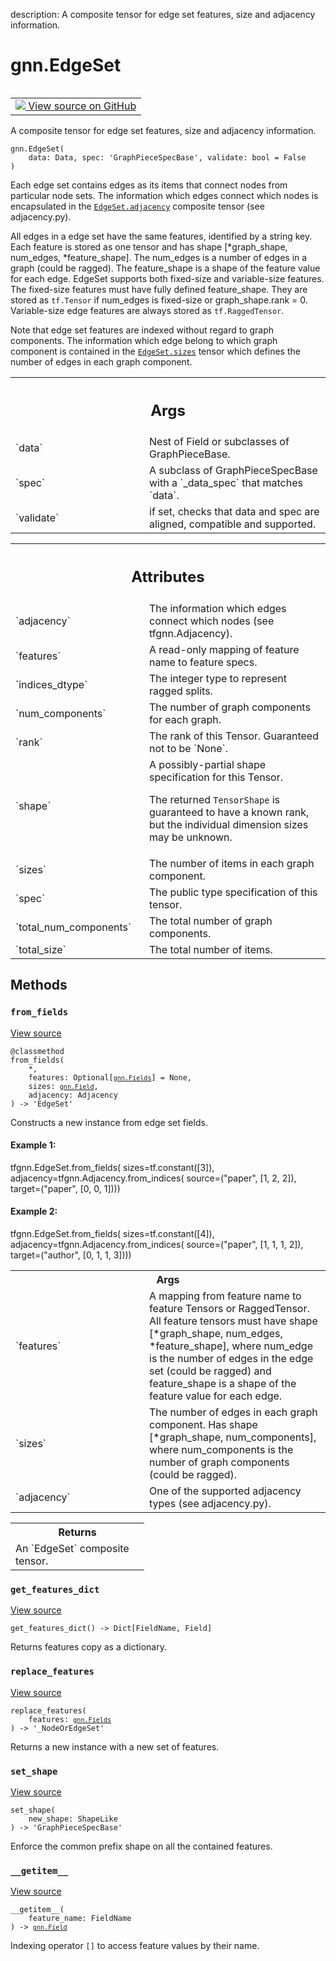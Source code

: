 description: A composite tensor for edge set features, size and adjacency
information.

<div itemscope itemtype="http://developers.google.com/ReferenceObject">
<meta itemprop="name" content="gnn.EdgeSet" />
<meta itemprop="path" content="Stable" />
<meta itemprop="property" content="__getitem__"/>
<meta itemprop="property" content="__init__"/>
<meta itemprop="property" content="from_fields"/>
<meta itemprop="property" content="get_features_dict"/>
<meta itemprop="property" content="replace_features"/>
<meta itemprop="property" content="set_shape"/>
</div>

# gnn.EdgeSet

<!-- Insert buttons and diff -->

<table class="tfo-notebook-buttons tfo-api nocontent" align="left">
<td>
  <a target="_blank" href="https://github.com/tensorflow/gnn/tree/master/tensorflow_gnn/graph/graph_tensor.py#L459-L537">
    <img src="https://www.tensorflow.org/images/GitHub-Mark-32px.png" />
    View source on GitHub
  </a>
</td>
</table>

A composite tensor for edge set features, size and adjacency information.

<pre class="devsite-click-to-copy prettyprint lang-py tfo-signature-link">
<code>gnn.EdgeSet(
    data: Data, spec: 'GraphPieceSpecBase', validate: bool = False
)
</code></pre>

<!-- Placeholder for "Used in" -->

Each edge set contains edges as its items that connect nodes from particular
node sets. The information which edges connect which nodes is encapsulated in
the <a href="../gnn/EdgeSet.md#adjacency"><code>EdgeSet.adjacency</code></a>
composite tensor (see adjacency.py).

All edges in a edge set have the same features, identified by a string key. Each
feature is stored as one tensor and has shape [*graph_shape, num_edges,
*feature_shape]. The num_edges is a number of edges in a graph (could be
ragged). The feature_shape is a shape of the feature value for each edge.
EdgeSet supports both fixed-size and variable-size features. The fixed-size
features must have fully defined feature_shape. They are stored as `tf.Tensor`
if num_edges is fixed-size or graph_shape.rank = 0. Variable-size edge features
are always stored as `tf.RaggedTensor`.

Note that edge set features are indexed without regard to graph components. The
information which edge belong to which graph component is contained in the
<a href="../gnn/Context.md#sizes"><code>EdgeSet.sizes</code></a> tensor which
defines the number of edges in each graph component.

<!-- Tabular view -->
 <table class="responsive fixed orange">
<colgroup><col width="214px"><col></colgroup>
<tr><th colspan="2"><h2 class="add-link">Args</h2></th></tr>

<tr>
<td>
`data`
</td>
<td>
Nest of Field or subclasses of GraphPieceBase.
</td>
</tr><tr>
<td>
`spec`
</td>
<td>
A subclass of GraphPieceSpecBase with a `_data_spec` that matches
`data`.
</td>
</tr><tr>
<td>
`validate`
</td>
<td>
if set, checks that data and spec are aligned, compatible and
supported.
</td>
</tr>
</table>





<!-- Tabular view -->
 <table class="responsive fixed orange">
<colgroup><col width="214px"><col></colgroup>
<tr><th colspan="2"><h2 class="add-link">Attributes</h2></th></tr>

<tr> <td> `adjacency` </td> <td> The information which edges connect which nodes
(see tfgnn.Adjacency). </td> </tr><tr> <td> `features` </td> <td> A read-only
mapping of feature name to feature specs. </td> </tr><tr> <td> `indices_dtype`
</td> <td> The integer type to represent ragged splits. </td> </tr><tr> <td>
`num_components` </td> <td> The number of graph components for each graph. </td>
</tr><tr> <td> `rank` </td> <td> The rank of this Tensor. Guaranteed not to be
`None`. </td> </tr><tr> <td> `shape` </td> <td> A possibly-partial shape
specification for this Tensor.

The returned `TensorShape` is guaranteed to have a known rank, but the
individual dimension sizes may be unknown.
</td>
</tr><tr>
<td>
`sizes`
</td>
<td>
The number of items in each graph component.
</td>
</tr><tr>
<td>
`spec`
</td>
<td>
The public type specification of this tensor.
</td>
</tr><tr>
<td>
`total_num_components`
</td>
<td>
The total number of graph components.
</td>
</tr><tr>
<td>
`total_size`
</td>
<td>
The total number of items.
</td>
</tr>
</table>

## Methods

<h3 id="from_fields"><code>from_fields</code></h3>

<a target="_blank" class="external" href="https://github.com/tensorflow/gnn/tree/master/tensorflow_gnn/graph/graph_tensor.py#L483-L522">View
source</a>

<pre class="devsite-click-to-copy prettyprint lang-py tfo-signature-link">
<code>@classmethod</code>
<code>from_fields(
    *,
    features: Optional[<a href="../gnn/Fields.md"><code>gnn.Fields</code></a>] = None,
    sizes: <a href="../gnn/Field.md"><code>gnn.Field</code></a>,
    adjacency: Adjacency
) -> 'EdgeSet'
</code></pre>

Constructs a new instance from edge set fields.

#### Example 1:

tfgnn.EdgeSet.from_fields( sizes=tf.constant([3]),
adjacency=tfgnn.Adjacency.from_indices( source=("paper", [1, 2, 2]),
target=("paper", [0, 0, 1])))

#### Example 2:

tfgnn.EdgeSet.from_fields( sizes=tf.constant([4]),
adjacency=tfgnn.Adjacency.from_indices( source=("paper", [1, 1, 1, 2]),
target=("author", [0, 1, 1, 3])))

<!-- Tabular view -->
 <table class="responsive fixed orange">
<colgroup><col width="214px"><col></colgroup>
<tr><th colspan="2">Args</th></tr>

<tr>
<td>
`features`
</td>
<td>
A mapping from feature name to feature Tensors or RaggedTensor.
All feature tensors must have shape [*graph_shape, num_edges,
*feature_shape], where num_edge is the number of edges in the edge
set (could be ragged) and feature_shape is a shape of the feature value
for each edge.
</td>
</tr><tr>
<td>
`sizes`
</td>
<td>
The number of edges in each graph component.
Has shape [*graph_shape, num_components], where num_components is the
number of graph components (could be ragged).
</td>
</tr><tr>
<td>
`adjacency`
</td>
<td>
One of the supported adjacency types (see adjacency.py).
</td>
</tr>
</table>

<!-- Tabular view -->

 <table class="responsive fixed orange">
<colgroup><col width="214px"><col></colgroup>
<tr><th colspan="2">Returns</th></tr>
<tr class="alt">
<td colspan="2">
An `EdgeSet` composite tensor.
</td>
</tr>

</table>



<h3 id="get_features_dict"><code>get_features_dict</code></h3>

<a target="_blank" class="external" href="https://github.com/tensorflow/gnn/tree/master/tensorflow_gnn/graph/graph_tensor.py#L138-L140">View
source</a>

<pre class="devsite-click-to-copy prettyprint lang-py tfo-signature-link">
<code>get_features_dict() -> Dict[FieldName, Field]
</code></pre>

Returns features copy as a dictionary.


<h3 id="replace_features"><code>replace_features</code></h3>

<a target="_blank" class="external" href="https://github.com/tensorflow/gnn/tree/master/tensorflow_gnn/graph/graph_tensor.py#L358-L364">View
source</a>

<pre class="devsite-click-to-copy prettyprint lang-py tfo-signature-link">
<code>replace_features(
    features: <a href="../gnn/Fields.md"><code>gnn.Fields</code></a>
) -> '_NodeOrEdgeSet'
</code></pre>

Returns a new instance with a new set of features.


<h3 id="set_shape"><code>set_shape</code></h3>

<a target="_blank" class="external" href="https://github.com/tensorflow/gnn/tree/master/tensorflow_gnn/graph/graph_piece.py#L290-L296">View
source</a>

<pre class="devsite-click-to-copy prettyprint lang-py tfo-signature-link">
<code>set_shape(
    new_shape: ShapeLike
) -> 'GraphPieceSpecBase'
</code></pre>

Enforce the common prefix shape on all the contained features.


<h3 id="__getitem__"><code>__getitem__</code></h3>

<a target="_blank" class="external" href="https://github.com/tensorflow/gnn/tree/master/tensorflow_gnn/graph/graph_tensor.py#L34-L36">View
source</a>

<pre class="devsite-click-to-copy prettyprint lang-py tfo-signature-link">
<code>__getitem__(
    feature_name: FieldName
) -> <a href="../gnn/Field.md"><code>gnn.Field</code></a>
</code></pre>

Indexing operator `[]` to access feature values by their name.




